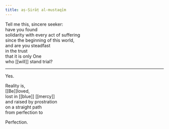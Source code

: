 ```yaml
---
title: aṣ-Ṣirāṭ al-mustaqīm
---
```


Tell me this, sincere seeker:  
have you found   
solidarity with every act of suffering  
since the beginning of this world,  
and are you steadfast  
in the trust  
that it is only One  
who [[will]] stand trial?  
  
---
  
Yes.  
  
Reality is,  
[[Be]]loved,  
lost in [[blue]] [[mercy]]  
and raised by prostration  
on a straight path  
from perfection to  
  
Perfection.   